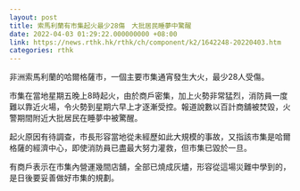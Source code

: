 ```yaml
---
layout: post
title: 索馬利蘭有市集起火最少28傷　大批居民睡夢中驚醒
date: 2022-04-03 01:29:22.000000000 +08:00
link: https://news.rthk.hk/rthk/ch/component/k2/1642248-20220403.htm
categories: rthk
---
```


非洲索馬利蘭的哈爾格薩市，一個主要市集通宵發生大火，最少28人受傷。

市集在當地星期五晚上8時起火，由於商戶密集，加上火勢非常猛烈，消防員一度難以靠近火場，令火勢到星期六早上才逐漸受控。報道說數以百計商舖被焚毀，火警期間附近大批居民在睡夢中被驚醒。

起火原因有待調查，市長形容當地從未經歷如此大規模的事故，又指該市集是哈爾格薩的經濟中心，即使消防員已盡最大努力灌救，但市集已毀於一旦。

有商戶表示在市集內營運幾間店舖，全部已燒成灰燼，形容從這場災難中學到的，是日後要妥善做好市集的規劃。
